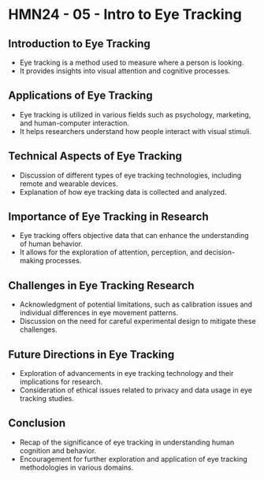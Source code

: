 # HMN24 - 05 - Intro to Eye Tracking

## Introduction to Eye Tracking
- Eye tracking is a method used to measure where a person is looking.
- It provides insights into visual attention and cognitive processes.

## Applications of Eye Tracking
- Eye tracking is utilized in various fields such as psychology, marketing, and human-computer interaction.
- It helps researchers understand how people interact with visual stimuli.

## Technical Aspects of Eye Tracking
- Discussion of different types of eye tracking technologies, including remote and wearable devices.
- Explanation of how eye tracking data is collected and analyzed.

## Importance of Eye Tracking in Research
- Eye tracking offers objective data that can enhance the understanding of human behavior.
- It allows for the exploration of attention, perception, and decision-making processes.

## Challenges in Eye Tracking Research
- Acknowledgment of potential limitations, such as calibration issues and individual differences in eye movement patterns.
- Discussion on the need for careful experimental design to mitigate these challenges.

## Future Directions in Eye Tracking
- Exploration of advancements in eye tracking technology and their implications for research.
- Consideration of ethical issues related to privacy and data usage in eye tracking studies.

## Conclusion
- Recap of the significance of eye tracking in understanding human cognition and behavior.
- Encouragement for further exploration and application of eye tracking methodologies in various domains.